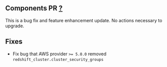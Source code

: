 ## Components PR [?](?)

This is a bug fix and feature enhancement update.
No actions necessary to upgrade.

## Fixes
* Fix bug that AWS provider `>= 5.0.0` removed `redshift_cluster.cluster_security_groups`
